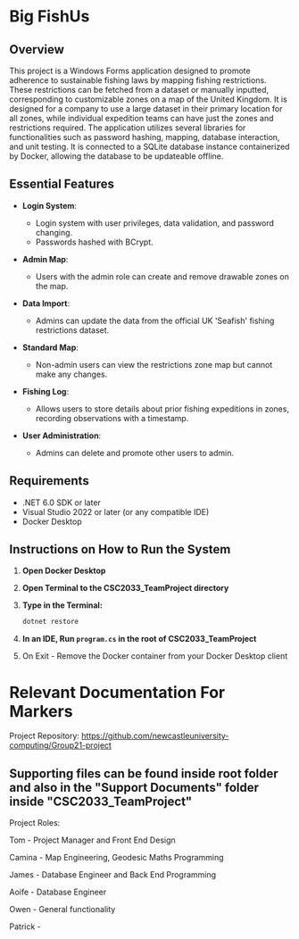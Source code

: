
# Big FishUs

## Overview

This project is a Windows Forms application designed to promote adherence to sustainable fishing laws by mapping fishing restrictions. These restrictions can be fetched from a dataset or manually inputted, corresponding to customizable zones on a map of the United Kingdom. It is designed for a company to use a large dataset in their primary location for all zones, while individual expedition teams can have just the zones and restrictions required. The application utilizes several libraries for functionalities such as password hashing, mapping, database interaction, and unit testing. It is connected to a SQLite database instance containerized by Docker, allowing the database to be updateable offline.

## Essential Features

- **Login System**: 
  - Login system with user privileges, data validation, and password changing.
  - Passwords hashed with BCrypt.

- **Admin Map**: 
  - Users with the admin role can create and remove drawable zones on the map.

- **Data Import**: 
  - Admins can update the data from the official UK 'Seafish' fishing restrictions dataset.

- **Standard Map**: 
  - Non-admin users can view the restrictions zone map but cannot make any changes.

- **Fishing Log**: 
  - Allows users to store details about prior fishing expeditions in zones, recording observations with a timestamp.

- **User Administration**: 
  - Admins can delete and promote other users to admin.

## Requirements

- .NET 6.0 SDK or later
- Visual Studio 2022 or later (or any compatible IDE)
- Docker Desktop
  
## Instructions on How to Run the System

1. **Open Docker Desktop**

2. **Open Terminal to the CSC2033_TeamProject directory**

3. **Type in the Terminal:**
    ```sh
    dotnet restore
    ```

4. **In an IDE, Run `program.cs` in the root of CSC2033_TeamProject**

5. On Exit - Remove the Docker container from your Docker Desktop client

# Relevant Documentation For Markers


Project Repository:
https://github.com/newcastleuniversity-computing/Group21-project

## Supporting files can be found inside root folder and also in the "Support Documents" folder inside "CSC2033_TeamProject"



Project Roles:

Tom - Project Manager and Front End Design

Camina - Map Engineering, Geodesic Maths Programming

James - Database Engineer and Back End Programming

Aoife -  Database Engineer 

Owen - General functionality

Patrick -
